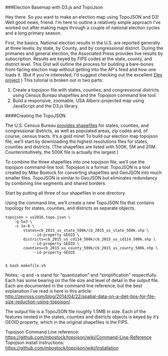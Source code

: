 ###Election Basemap with D3.js and TopoJson

Hey there. So you want to make an election map using TopoJSON and D3! Well good news, friend. I'm here to outline a relatively simple approach I've worked out after making maps through a couple of national election cycles and a long primary season.

First, the basics. National election results in the U.S. are reported generally at three levels: by state, by County, and by congressional district. During the primaries and general election, the Associated Press provides live results by subscription. Results are keyed by FIPS codes at the state, county, and district level. This Gist will outline the process for building a bare-bones front-facing election map without getting into the AP's feed and how one loads it. (But if you're interested, I'd suggest checking out the excellent [Elex project](https://source.opennews.org/en-US/articles/introducing-elex-tool-make-election-coverage-bette/).) This tutorial is broken out in two parts:

1. Create a topojson file with states, counties, and congressional districts using Census Bureau shapefiles and the Topojson command line tool.
2. Build a responsive, zoomable, USA Albers-projected map using JavaScript and the D3.js library.

####Creating the TopoJSON

The U.S. Census Bureau [provides shapefiles](https://www.census.gov/geo/maps-data/data/tiger-cart-boundary.html) for states, counties, and congressional districts, as well as populated areas, zip codes and, of course, census tracts. It’s a gold mine! To build our election map topojson file, we’ll start by downloading the highest resolutions files for states, counties and districts. (The shapefiles are listed with 500K, 5M and 20M. Counterintuitively, the 500K file is actually the largest.)

To combine the three shapefiles into one topojson file, we’ll use the topojson command-line tool. Topojson is a format. TopoJSON is a tool created by Mike Bostock for converting shapefiles and GeoJSON into much smaller files. TopoJSON is similar to GeoJSON but eliminates redundancy by combining line segments and shared borders.

Start by putting all three of our shapefiles in one directory.

Using the command line, we’ll create a new TopoJSON file that contains topology for states, counties, and districts as separate objects.

```shell
topojson > us2016.topo.json \
	-q 5e3 \
	-s 1e-8 \
		states=cb_2015_us_state_500k/cb_2015_us_state_500k.shp \
			--id-property GEOID \
		districts=cb_2015_us_cd114_500k/cb_2015_us_cd114_500k.shp \
			--id-property GEOID \
		counties=cb_2015_us_county_500k/cb_2015_us_county_500k.shp \
			--id-property GEOID
```

``` terminal

$ bash makefile.sh

```

Notes: -q and -s stand for “quantization” and “simplification” respectfully. Each has some bearing on the file size and level of detail in the output file. Each are documented in the command line reference, but the best explanation I’ve read is here in this article: http://zevross.com/blog/2014/04/22/spatial-data-on-a-diet-tips-for-file-size-reduction-using-topojson/.

The output file is a TopoJSON file roughly 1.5MB in size. Each of the features nested in the states, counties and districts objects is keyed by it’s GEOID property, which in the original shapefiles is the FIPS.

Topojson Command Line reference:
https://github.com/mbostock/topojson/wiki/Command-Line-Reference
Topojson install instructions:
https://github.com/mbostock/topojson/wiki/Installation

